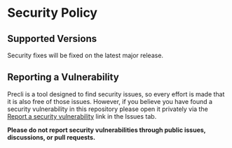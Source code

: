# Security Policy

## Supported Versions

Security fixes will be fixed on the latest major release.

## Reporting a Vulnerability

Precli is a tool designed to find security issues, so every effort is made that it is also
free of those issues. However, if you believe you have found a security vulnerability in this repository
please open it privately via the [Report a security vulnerability](https://github.com/securesauce/precli/security/advisories/new) link in the Issues tab.

**Please do not report security vulnerabilities through public issues, discussions, or pull requests.**
